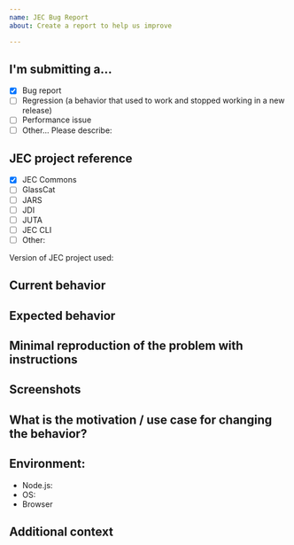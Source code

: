 ```yaml
---
name: JEC Bug Report
about: Create a report to help us improve

---
```


<!--
PLEASE HELP US PROCESS GITHUB ISSUES FASTER BY PROVIDING THE FOLLOWING INFORMATION.
ISSUES MISSING IMPORTANT INFORMATION MAY BE CLOSED WITHOUT INVESTIGATION.
-->

## I'm submitting a...
<!-- Check one of the following options with "x": -->
- [x] Bug report  <!-- Please search GitHub for a similar issue or PR before submitting -->
- [ ] Regression (a behavior that used to work and stopped working in a new release)
- [ ] Performance issue
- [ ] Other... Please describe:

## JEC project reference
<!--
Indicates on which JEC project you found a bug:
Check one of the following options with "x"
-->
- [x] JEC Commons
- [ ] GlassCat
- [ ] JARS
- [ ] JDI
- [ ] JUTA
- [ ] JEC CLI
- [ ] Other: <!-- e.g Wildcat -->

Version of JEC project used: <!-- e.g JUTA version XX -->

## Current behavior
<!-- Describe how the issue manifests. -->

## Expected behavior
<!-- Describe what the desired behavior would be. -->

## Minimal reproduction of the problem with instructions
<!--
For bug reports please provide the steps to reproduce the behavior:
1. Create a jslet '...'
2. Add '....'
3. Run the server '....'
4. See error
-->

## Screenshots
<!--If applicable, add screenshots to help explain your problem. -->

## What is the motivation / use case for changing the behavior?
<!-- Describe the motivation or the concrete use case. -->

## Environment:
<!-- Please complete the following information: -->
 - Node.js: <!-- run node version -->
 - OS: <!--e.g. iOS  version XX -->
 - Browser <!--e.g. Chrome version XX, Safari version XX -->

## Additional context
<!-- Anything else relevant? -->
